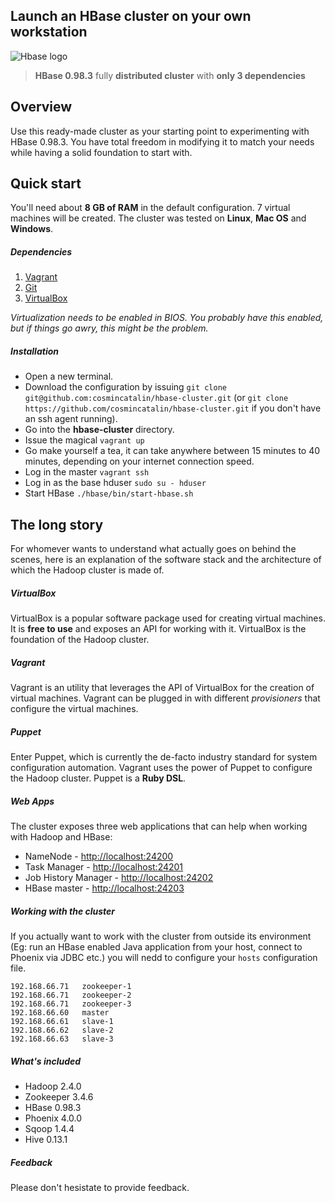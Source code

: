 ## Launch an HBase cluster on your own workstation

![Hbase logo](http://archive.cloudera.com/cdh4/cdh/4/hbase-0.94.2-cdh4.2.0/images/hbase_logo.png)

> **HBase 0.98.3** fully **distributed cluster** with **only 3 dependencies**

## Overview

Use this ready-made cluster as your starting point to experimenting with HBase 0.98.3. You have total freedom in modifying it to match your needs while having a solid foundation to start with.

## Quick start

You'll need about **8 GB of RAM** in the default configuration. 7 virtual machines will be created. The cluster was tested on **Linux**, **Mac OS** and **Windows**.

##### Dependencies

1. [Vagrant](http://www.vagrantup.com/downloads.html)
2. [Git](http://git-scm.com/downloads)
3. [VirtualBox](https://www.virtualbox.org/wiki/Downloads)

*Virtualization needs to be enabled in BIOS. You probably have this enabled, but if things go awry, this might be the problem.*

##### Installation

* Open a new terminal.
* Download the configuration by issuing `git clone git@github.com:cosmincatalin/hbase-cluster.git` (or `git clone https://github.com/cosmincatalin/hbase-cluster.git` if you don't have an ssh agent running).
* Go into the **hbase-cluster** directory.
* Issue the magical `vagrant up`
* Go make yourself a tea, it can take anywhere between 15 minutes to 40 minutes, depending on your internet connection speed.
* Log in the master `vagrant ssh`
* Log in as the base hduser `sudo su - hduser`
* Start HBase `./hbase/bin/start-hbase.sh`

## The long story

For whomever wants to understand what actually goes on behind the scenes, here is an explanation of the software stack and the architecture of which the Hadoop cluster is made of.

##### VirtualBox

VirtualBox is a popular software package used for creating virtual machines. It is **free to use** and exposes an API for working with it. VirtualBox is the foundation of the Hadoop cluster.

##### Vagrant

Vagrant is an utility that leverages the API of VirtualBox for the creation of virtual machines. Vagrant can be plugged in with different *provisioners* that configure the virtual machines.

##### Puppet

Enter Puppet, which is currently the de-facto industry standard for system configuration automation. Vagrant uses the power of Puppet to configure the Hadoop cluster. Puppet is a **Ruby DSL**.

##### Web Apps

The cluster exposes three web applications that can help when working with Hadoop and HBase:

* NameNode - [http://localhost:24200](http://localhost:24200)
* Task Manager - [http://localhost:24201](http://localhost:24201)
* Job History Manager - [http://localhost:24202](http://localhost:24202)
* HBase master - [http://localhost:24203](http://localhost:24203)
 
##### Working with the cluster

If you actually want to work with the cluster from outside its environment (Eg: run an HBase enabled Java application from your host, connect to Phoenix via JDBC etc.) you will nedd to configure your `hosts` configuration file.

```
192.168.66.71   zookeeper-1
192.168.66.71   zookeeper-2
192.168.66.71   zookeeper-3
192.168.66.60   master
192.168.66.61   slave-1
192.168.66.62   slave-2
192.168.66.63   slave-3
```


##### What's included

* Hadoop 2.4.0
* Zookeeper 3.4.6
* HBase 0.98.3
* Phoenix 4.0.0
* Sqoop 1.4.4
* Hive 0.13.1

##### Feedback

Please don't hesistate to provide feedback.
